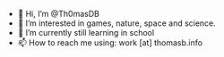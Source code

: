 - 👋 Hi, I’m @Th0masDB
- 👀 I’m interested in games, nature, space and science. 
- 🌱 I’m currently still learning in school
- 📫 How to reach me using: work [at] thomasb.info

<!---
Th0masDB/Th0masDB is a ✨ special ✨ repository because its `README.md` (this file) appears on your GitHub profile.
You can click the Preview link to take a look at your changes.
--->
